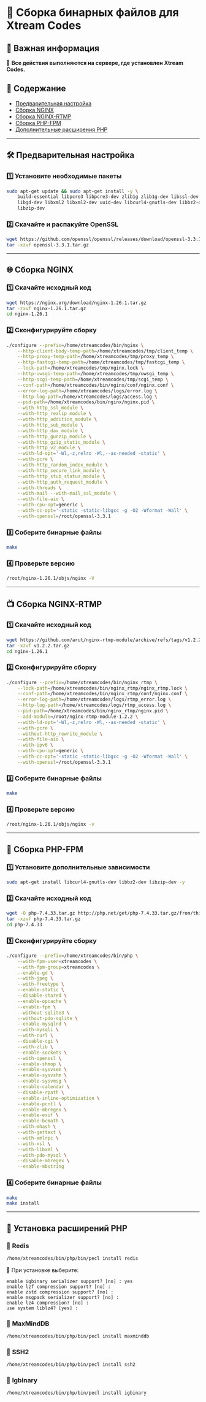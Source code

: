 # 🔧 **Сборка бинарных файлов для Xtream Codes**  

## 📌 **Важная информация**  
📌 **Все действия выполняются на сервере, где установлен Xtream Codes.**  

## 📖 **Содержание**  
- [Предварительная настройка](#-предварительная-настройка)  
- [Сборка NGINX](#-сборка-nginx)  
- [Сборка NGINX-RTMP](#-сборка-nginx-rtmp)  
- [Сборка PHP-FPM](#-сборка-php-fpm)  
- [Дополнительные расширения PHP](#-установка-расширений-php)  

---

## 🛠 **Предварительная настройка**  

### 1️⃣ **Установите необходимые пакеты**  
```sh
sudo apt-get update && sudo apt-get install -y \
    build-essential libpcre3 libpcre3-dev zlib1g zlib1g-dev libssl-dev \
    libgd-dev libxml2 libxml2-dev uuid-dev libcurl4-gnutls-dev libbz2-dev \
    libzip-dev
```

### 2️⃣ **Скачайте и распакуйте OpenSSL**  
```sh
wget https://github.com/openssl/openssl/releases/download/openssl-3.3.1/openssl-3.3.1.tar.gz
tar -xzvf openssl-3.3.1.tar.gz
```

---

## 🌐 **Сборка NGINX**  

### 1️⃣ **Скачайте исходный код**  
```sh
wget https://nginx.org/download/nginx-1.26.1.tar.gz
tar -zxvf nginx-1.26.1.tar.gz
cd nginx-1.26.1
```

### 2️⃣ **Сконфигурируйте сборку**  
```sh
./configure --prefix=/home/xtreamcodes/bin/nginx \
    --http-client-body-temp-path=/home/xtreamcodes/tmp/client_temp \
    --http-proxy-temp-path=/home/xtreamcodes/tmp/proxy_temp \
    --http-fastcgi-temp-path=/home/xtreamcodes/tmp/fastcgi_temp \
    --lock-path=/home/xtreamcodes/tmp/nginx.lock \
    --http-uwsgi-temp-path=/home/xtreamcodes/tmp/uwsgi_temp \
    --http-scgi-temp-path=/home/xtreamcodes/tmp/scgi_temp \
    --conf-path=/home/xtreamcodes/bin/nginx/conf/nginx.conf \
    --error-log-path=/home/xtreamcodes/logs/error.log \
    --http-log-path=/home/xtreamcodes/logs/access.log \
    --pid-path=/home/xtreamcodes/bin/nginx/nginx.pid \
    --with-http_ssl_module \
    --with-http_realip_module \
    --with-http_addition_module \
    --with-http_sub_module \
    --with-http_dav_module \
    --with-http_gunzip_module \
    --with-http_gzip_static_module \
    --with-http_v2_module \
    --with-ld-opt='-Wl,-z,relro -Wl,--as-needed -static' \
    --with-pcre \
    --with-http_random_index_module \
    --with-http_secure_link_module \
    --with-http_stub_status_module \
    --with-http_auth_request_module \
    --with-threads \
    --with-mail --with-mail_ssl_module \
    --with-file-aio \
    --with-cpu-opt=generic \
    --with-cc-opt='-static -static-libgcc -g -O2 -Wformat -Wall' \
    --with-openssl=/root/openssl-3.3.1
```

### 3️⃣ **Соберите бинарные файлы**  
```sh
make
```

### 4️⃣ **Проверьте версию**  
```sh
/root/nginx-1.26.1/objs/nginx -V
```

---

## 📺 **Сборка NGINX-RTMP**  

### 1️⃣ **Скачайте исходный код**  
```sh
wget https://github.com/arut/nginx-rtmp-module/archive/refs/tags/v1.2.2.tar.gz
tar -xzvf v1.2.2.tar.gz
cd nginx-1.26.1
```

### 2️⃣ **Сконфигурируйте сборку**  
```sh
./configure --prefix=/home/xtreamcodes/bin/nginx_rtmp \
    --lock-path=/home/xtreamcodes/bin/nginx_rtmp/nginx_rtmp.lock \
    --conf-path=/home/xtreamcodes/bin/nginx_rtmp/conf/nginx.conf \
    --error-log-path=/home/xtreamcodes/logs/rtmp_error.log \
    --http-log-path=/home/xtreamcodes/logs/rtmp_access.log \
    --pid-path=/home/xtreamcodes/bin/nginx_rtmp/nginx.pid \
    --add-module=/root/nginx-rtmp-module-1.2.2 \
    --with-ld-opt='-Wl,-z,relro -Wl,--as-needed -static' \
    --with-pcre \
    --without-http_rewrite_module \
    --with-file-aio \
    --with-ipv6 \
    --with-cpu-opt=generic \
    --with-cc-opt='-static -static-libgcc -g -O2 -Wformat -Wall' \
    --with-openssl=/root/openssl-3.3.1
```

### 3️⃣ **Соберите бинарные файлы**  
```sh
make
```

### 4️⃣ **Проверьте версию**  
```sh
/root/nginx-1.26.1/objs/nginx -v
```

---

## 🐘 **Сборка PHP-FPM**  

### 1️⃣ **Установите дополнительные зависимости**  
```sh
sudo apt-get install libcurl4-gnutls-dev libbz2-dev libzip-dev -y
```

### 2️⃣ **Скачайте исходный код**  
```sh
wget -O php-7.4.33.tar.gz http://php.net/get/php-7.4.33.tar.gz/from/this/mirror
tar -xzvf php-7.4.33.tar.gz
cd php-7.4.33
```

### 3️⃣ **Сконфигурируйте сборку**  
```sh
./configure --prefix=/home/xtreamcodes/bin/php \
    --with-fpm-user=xtreamcodes \
    --with-fpm-group=xtreamcodes \
    --enable-gd \
    --with-jpeg \
    --with-freetype \
    --enable-static \
    --disable-shared \
    --enable-opcache \
    --enable-fpm \
    --without-sqlite3 \
    --without-pdo-sqlite \
    --enable-mysqlnd \
    --with-mysqli \
    --with-curl \
    --disable-cgi \
    --with-zlib \
    --enable-sockets \
    --with-openssl \
    --enable-shmop \
    --enable-sysvsem \
    --enable-sysvshm \
    --enable-sysvmsg \
    --enable-calendar \
    --disable-rpath \
    --enable-inline-optimization \
    --enable-pcntl \
    --enable-mbregex \
    --enable-exif \
    --enable-bcmath \
    --with-mhash \
    --with-gettext \
    --with-xmlrpc \
    --with-xsl \
    --with-libxml \
    --with-pdo-mysql \
    --disable-mbregex \
    --enable-mbstring
```

### 4️⃣ **Соберите бинарные файлы**  
```sh
make
make install
```

---

## 🔌 **Установка расширений PHP**  

### 📌 **Redis**  
```sh
/home/xtreamcodes/bin/php/bin/pecl install redis
```
🔹 При установке выберите:  
```
enable igbinary serializer support? [no] : yes
enable lzf compression support? [no] : 
enable zstd compression support? [no] : 
enable msgpack serializer support? [no] :
enable lz4 compression? [no] : 
use system liblz4? [yes] : 
```

### 📌 **MaxMindDB**  
```sh
/home/xtreamcodes/bin/php/bin/pecl install maxminddb
```

### 📌 **SSH2**  
```sh
/home/xtreamcodes/bin/php/bin/pecl install ssh2
```

### 📌 **Igbinary**  
```sh
/home/xtreamcodes/bin/php/bin/pecl install igbinary
```